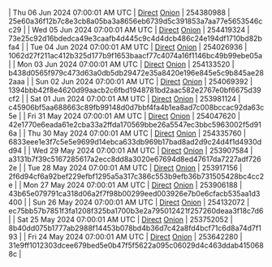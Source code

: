 | Thu 06 Jun 2024 07:00:01 AM UTC | [Direct](https://oshi.at/xRZF) [Onion](http://5ety7tpkim5me6eszuwcje7bmy25pbtrjtue7zkqqgziljwqy3rrikqd.onion/xRZF) | 254380988 | 25e60a36f12b7c8e3cb8a05ba3a8656eb6739d5c391853a7aa77e5653546cc29 | 
| Wed 05 Jun 2024 07:00:01 AM UTC | [Direct](https://oshi.at/fQTn) [Onion](http://5ety7tpkim5me6eszuwcje7bmy25pbtrjtue7zkqqgziljwqy3rrikqd.onion/fQTn) | 254419324 | 73e25c92d16bdedca49e3caafb4d445c9c4d4dcb486c24e194df1710bd82bfa4 | 
| Tue 04 Jun 2024 07:00:01 AM UTC | [Direct](https://oshi.at/uNRf) [Onion](http://5ety7tpkim5me6eszuwcje7bmy25pbtrjtue7zkqqgziljwqy3rrikqd.onion/uNRf) | 254026936 | 1062d27f211ac412b325d177b9f1653baacf77c4074a16f1146bc49b99ebe05a | 
| Mon 03 Jun 2024 07:00:01 AM UTC | [Direct](https://oshi.at/GNsU) [Onion](http://5ety7tpkim5me6eszuwcje7bmy25pbtrjtue7zkqqgziljwqy3rrikqd.onion/GNsU) | 254133520 | b438d0565f979c473d63a0db5db29472e35a8420e196e845e5c9b845ae282aaa | 
| Sun 02 Jun 2024 07:00:01 AM UTC | [Direct](https://oshi.at/nBZS) [Onion](http://5ety7tpkim5me6eszuwcje7bmy25pbtrjtue7zkqqgziljwqy3rrikqd.onion/nBZS) | 254069392 | 1394bbb42f8e4620d99aacb2c6fbd1948781bd2aac582e2767e0bf6675d39cf2 | 
| Sat 01 Jun 2024 07:00:01 AM UTC | [Direct](https://oshi.at/HphN) [Onion](http://5ety7tpkim5me6eszuwcje7bmy25pbtrjtue7zkqqgziljwqy3rrikqd.onion/HphN) | 253981124 | c45906bf5aa688663c89fb99148d0d7bbf4fa4b1ea8ad7c008bccac92da63c5e | 
| Fri 31 May 2024 07:00:01 AM UTC | [Direct](<html>) [Onion]() | 254047620 | 42e1770e6eada61e2cba33a2ffda170569bbe26a5547ec3bbc5963002f5d916a | 
| Thu 30 May 2024 07:00:01 AM UTC | [Direct](https://oshi.at/WjsU) [Onion](http://5ety7tpkim5me6eszuwcje7bmy25pbtrjtue7zkqqgziljwqy3rrikqd.onion/WjsU) | 254335760 | 6833eee1e3f7c5e5e9699d14ebca633db969b17bad8ad2d9c24d4f1d4930dd94 | 
| Wed 29 May 2024 07:00:01 AM UTC | [Direct](https://oshi.at/YLrZ) [Onion](http://5ety7tpkim5me6eszuwcje7bmy25pbtrjtue7zkqqgziljwqy3rrikqd.onion/YLrZ) | 253907584 | a3131b7f39c5167285617a2ecc8dd8a3020e67694d8ed47617da7227adf7262e | 
| Tue 28 May 2024 07:00:01 AM UTC | [Direct](<html>) [Onion]() | 253917156 | 2f6d94cf6a92bef229efbf1295a5a317c386c553b9efb36b731505428bc4cc2e | 
| Mon 27 May 2024 07:00:01 AM UTC | [Direct](https://oshi.at/ZvmL) [Onion](http://5ety7tpkim5me6eszuwcje7bmy25pbtrjtue7zkqqgziljwqy3rrikqd.onion/ZvmL) | 253906188 | 43b65e079791ca318d06a2f7f98b00299eed003926e7b0e6cfacb535aa1d3400 | 
| Sun 26 May 2024 07:00:01 AM UTC | [Direct](https://oshi.at/Pivv) [Onion](http://5ety7tpkim5me6eszuwcje7bmy25pbtrjtue7zkqqgziljwqy3rrikqd.onion/Pivv) | 254132072 | ec75bb57b7851f3fa1208f325ba1700b3e2a795012421f257260deaa3f18c7d6 | 
| Sat 25 May 2024 07:00:01 AM UTC | [Direct](https://oshi.at/TZcQ) [Onion](http://5ety7tpkim5me6eszuwcje7bmy25pbtrjtue7zkqqgziljwqy3rrikqd.onion/TZcQ) | 253752052 | 8b40dd075b1777ab2988f14453b078bd4b36d7c42a8fd4bcf71c6d8a74d7f193 | 
| Fri 24 May 2024 07:00:01 AM UTC | [Direct](https://oshi.at/UMcz) [Onion](http://5ety7tpkim5me6eszuwcje7bmy25pbtrjtue7zkqqgziljwqy3rrikqd.onion/UMcz) | 253642280 | 31e9ff1012303dcee679bed5e0b47f5f5622a095c06029d4c463ddab4150688c | 
